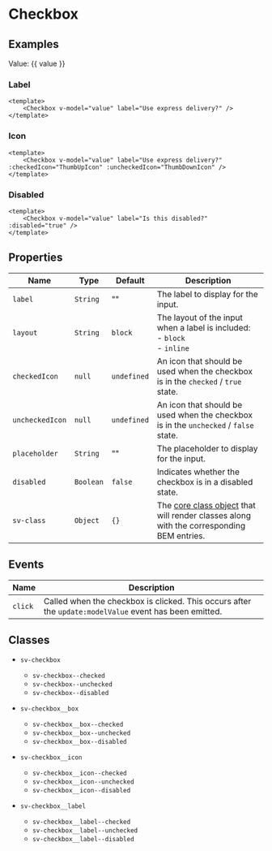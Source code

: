 <script setup>
import { ref } from "vue";
import { Checkbox } from "@/components";
import { ThumbDownIcon, ThumbUpIcon } from "@heroicons/vue/outline";

const value = ref(false);
</script>

# Checkbox

## Examples

Value: {{ value }}

<Checkbox v-model="value" />

### Label

<Checkbox v-model="value" label="Use express delivery?" />

```vue
<template>
    <Checkbox v-model="value" label="Use express delivery?" />
</template>
```

### Icon

<Checkbox v-model="value" label="Use express delivery?" :checkedIcon="ThumbUpIcon" :uncheckedIcon="ThumbDownIcon" />

```vue
<template>
    <Checkbox v-model="value" label="Use express delivery?" :checkedIcon="ThumbUpIcon" :uncheckedIcon="ThumbDownIcon" />
</template>
```

### Disabled

<Checkbox v-model="value" label="Is this disabled?" :disabled="true" />

```vue
<template>
    <Checkbox v-model="value" label="Is this disabled?" :disabled="true" />
</template>
```

## Properties

| Name            | Type      | Default     | Description                                                                                                        |
| --------------- | --------- | ----------- | ------------------------------------------------------------------------------------------------------------------ |
| `label`         | `String`  | ""          | The label to display for the input.                                                                                |
| `layout`        | `String`  | `block`     | The layout of the input when a label is included:<br/>- `block`<br/>- `inline`                                     |
| `checkedIcon`   | `null`    | `undefined` | An icon that should be used when the checkbox is in the `checked` / `true` state.                                  |
| `uncheckedIcon` | `null`    | `undefined` | An icon that should be used when the checkbox is in the `unchecked` / `false` state.                               |
| `placeholder`   | `String`  | ""          | The placeholder to display for the input.                                                                          |
| `disabled`      | `Boolean` | `false`     | Indicates whether the checkbox is in a disabled state.                                                             |
| `sv-class`      | `Object`  | `{}`        | The [core class object](/components/core-class) that will render classes along with the corresponding BEM entries. |

## Events

| Name    | Description                                                                                             |
| ------- | ------------------------------------------------------------------------------------------------------- |
| `click` | Called when the checkbox is clicked.  This occurs after the `update:modelValue` event has been emitted. |

## Classes

- `sv-checkbox`
  - `sv-checkbox--checked`
  - `sv-checkbox--unchecked`
  - `sv-checkbox--disabled`

- `sv-checkbox__box`
  - `sv-checkbox__box--checked`
  - `sv-checkbox__box--unchecked`
  - `sv-checkbox__box--disabled`

- `sv-checkbox__icon`
  - `sv-checkbox__icon--checked`
  - `sv-checkbox__icon--unchecked`
  - `sv-checkbox__icon--disabled`

- `sv-checkbox__label`
  - `sv-checkbox__label--checked`
  - `sv-checkbox__label--unchecked`
  - `sv-checkbox__label--disabled`